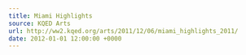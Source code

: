 ```yaml
---
title: Miami Highlights
source: KQED Arts
url: http://ww2.kqed.org/arts/2011/12/06/miami_highlights_2011/
date: 2012-01-01 12:00:00 +0000
---
```

